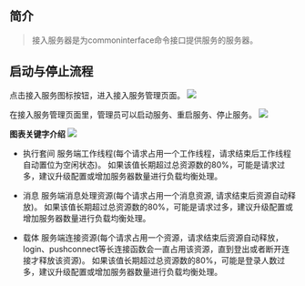 
## 简介

>接入服务器是为commoninterface命令接口提供服务的服务器。


## 启动与停止流程
点击接入服务图标按钮，进入接入服务管理页面。
![](http://docfiles.baibaoyun.com/Fl4dOe8GcQ7CFjLxwWrGz66vp7_Y)


在接入服务管理页面里，管理员可以启动服务、重启服务、停止服务。
![](http://docfiles.baibaoyun.com/FpIBmBpSz8WIY_4VLmwADJ5hZVCA)

**图表关键字介绍** 
![](http://docfiles.baibaoyun.com/FrGgysOfVow6__LVRVw07WGV3bhY)

 * 执行套间
服务端工作线程(每个请求占用一个工作线程，请求结束后工作线程自动置位为空闲状态)。
如果该值长期超过总资源数的80%，可能是请求过多，建议升级配置或增加服务器数量进行负载均衡处理。

* 消息 
服务端消息处理资源(每个请求占用一个消息资源, 请求结束后资源自动释放)。
如果该值长期超过总资源数的80%，可能是请求过多，建议升级配置或增加服务器数量进行负载均衡处理。

* 载体 
服务端连接资源(每个请求占用一个资源，请求结束后资源自动释放，login、pushconnect等长连接函数会一直占用该资源，直到登出或者断开连接才释放该资源)。
如果该值长期超过总资源数的80%，可能是登录人数过多，建议升级配置或增加服务器数量进行负载均衡处理。


